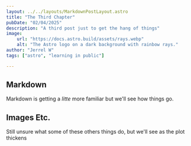 ```yaml
---
layout: ../../layouts/MarkdownPostLayout.astro
title: "The Third Chapter"
pubDate: "02/04/2025"
description: "A third post just to get the hang of things"
image:
    url: "https://docs.astro.build/assets/rays.webp"
    alt: "The Astro logo on a dark background with rainbow rays."
author: "Jerrel W"
tags: ["astro", "learning in public"]

---
```

## Markdown

Markdown is getting a _litte_ more familiar but we'll see how things go.

## Images Etc.

Still unsure what some of these others things do, but we'll see as the plot thickens